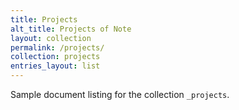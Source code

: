 ```yaml
---
title: Projects
alt_title: Projects of Note
layout: collection
permalink: /projects/
collection: projects
entries_layout: list
---
```

Sample document listing for the collection `_projects`.
